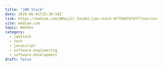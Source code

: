 ```yaml
---
title: "JAM Stack"
date: 2019-06-01T15:38:54Z
link: https://medium.com/@Ranjit_Saimbi/jam-stack-877568f4fd77?source=rss------jamstack-5&utm_medium=RSS&utm_source=hune
site: medium.com
topic: Webdev
category:
  - jamstack
  - tech
  - javascript
  - software-engineering
  - software-development
draft: false
---
```

